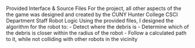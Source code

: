 Provided Interface & Source Files
	For the project, all other aspects of the the game was designed and created by the CUNY Hunter College CSCI Department Staff
Robot Logic
	Using the provided files, I designed the algorithm for the robot to:
     	- Detect where the debris is
     	- Determine which of the debris is closer within the radius of the robot
     	- Follow a calculated path to it, while not colliding with other robots in the vicinity
